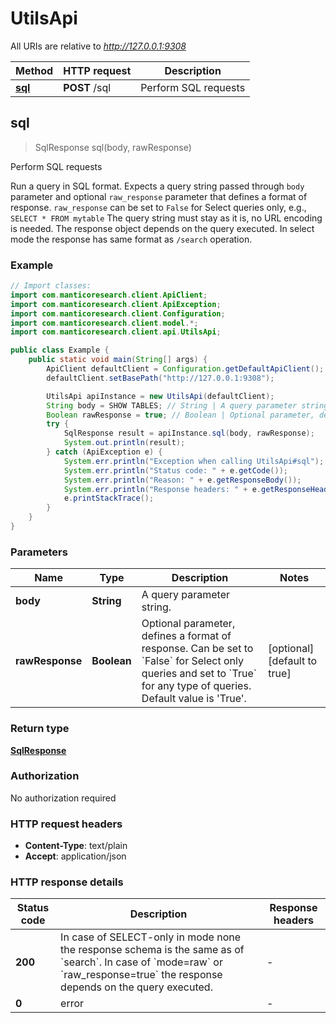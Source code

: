 # UtilsApi

All URIs are relative to *http://127.0.0.1:9308*

| Method | HTTP request | Description |
|------------- | ------------- | -------------|
| [**sql**](UtilsApi.md#sql) | **POST** /sql | Perform SQL requests |



## sql

> SqlResponse sql(body, rawResponse)

Perform SQL requests

Run a query in SQL format.
Expects a query string passed through `body` parameter and optional `raw_response` parameter that defines a format of response.
`raw_response` can be set to `False` for Select queries only, e.g., `SELECT * FROM mytable`
The query string must stay as it is, no URL encoding is needed.
The response object depends on the query executed. In select mode the response has same format as `/search` operation.


### Example

```java
// Import classes:
import com.manticoresearch.client.ApiClient;
import com.manticoresearch.client.ApiException;
import com.manticoresearch.client.Configuration;
import com.manticoresearch.client.model.*;
import com.manticoresearch.client.api.UtilsApi;

public class Example {
    public static void main(String[] args) {
        ApiClient defaultClient = Configuration.getDefaultApiClient();
        defaultClient.setBasePath("http://127.0.0.1:9308");

        UtilsApi apiInstance = new UtilsApi(defaultClient);
        String body = SHOW TABLES; // String | A query parameter string. 
        Boolean rawResponse = true; // Boolean | Optional parameter, defines a format of response. Can be set to `False` for Select only queries and set to `True` for any type of queries. Default value is 'True'. 
        try {
            SqlResponse result = apiInstance.sql(body, rawResponse);
            System.out.println(result);
        } catch (ApiException e) {
            System.err.println("Exception when calling UtilsApi#sql");
            System.err.println("Status code: " + e.getCode());
            System.err.println("Reason: " + e.getResponseBody());
            System.err.println("Response headers: " + e.getResponseHeaders());
            e.printStackTrace();
        }
    }
}
```

### Parameters


| Name | Type | Description  | Notes |
|------------- | ------------- | ------------- | -------------|
| **body** | **String**| A query parameter string.  | |
| **rawResponse** | **Boolean**| Optional parameter, defines a format of response. Can be set to &#x60;False&#x60; for Select only queries and set to &#x60;True&#x60; for any type of queries. Default value is &#39;True&#39;.  | [optional] [default to true] |

### Return type

[**SqlResponse**](SqlResponse.md)

### Authorization

No authorization required

### HTTP request headers

- **Content-Type**: text/plain
- **Accept**: application/json

### HTTP response details
| Status code | Description | Response headers |
|-------------|-------------|------------------|
| **200** | In case of SELECT-only in mode none the response schema is the same as of &#x60;search&#x60;. In case of &#x60;mode&#x3D;raw&#x60; or &#x60;raw_response&#x3D;true&#x60; the response depends on the query executed.  |  -  |
| **0** | error |  -  |

